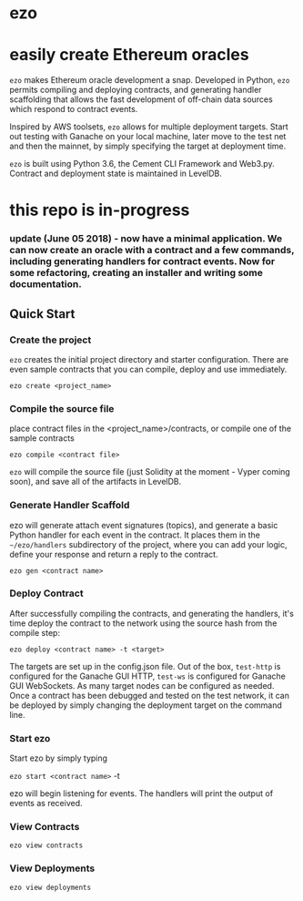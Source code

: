 # ezo
# easily create Ethereum oracles

`ezo` makes Ethereum oracle development a snap.  Developed in Python, `ezo` permits compiling and deploying contracts, and generating handler scaffolding that allows the fast development of off-chain data sources which respond to contract events.

Inspired by AWS toolsets, `ezo` allows for multiple deployment targets.  Start out testing with Ganache on your local machine, later move to the test net and then the mainnet, by simply specifying the target at deployment time.

`ezo` is built using Python 3.6, the Cement CLI Framework and Web3.py. Contract and deployment state is maintained in LevelDB.

# this repo is in-progress 

### update (June 05 2018) - now have a minimal application.  We can now create an oracle with a contract and a few commands, including generating handlers for contract events.  Now for some refactoring, creating an installer and writing some documentation.  



## Quick Start

### Create the project 
`ezo` creates the initial project directory and starter configuration.  There are even sample contracts that you can compile, deploy and use immediately.

`ezo create <project_name>` 

### Compile the source file
place contract files in the <project_name>/contracts, or compile one of the sample contracts

`ezo compile <contract file>`

`ezo` will compile the source file (just Solidity at the moment - Vyper coming soon), and save all of the artifacts in LevelDB.

### Generate Handler Scaffold
ezo will generate attach event signatures (topics), and generate a basic Python handler for each event in the contract.  It places them in the `~/ezo/handlers` subdirectory of the project, where you can add your logic, define your response and return a reply to the contract.  

`ezo gen <contract name>`


### Deploy Contract
After successfully compiling the contracts, and generating the handlers, it's time deploy the contract to the network using the source hash from the compile step:

`ezo deploy <contract name> -t <target>`

The targets are set up in the config.json file.  Out of the box, `test-http` is configured for the Ganache GUI HTTP, `test-ws` is configured for Ganache GUI WebSockets.  As many target nodes can be configured as needed.  Once a contract has been debugged and tested on the test network, it can be deployed by simply changing the deployment target on the command line.

### Start ezo
Start ezo by simply typing

`ezo start <contract name>` -t <target>
  
 ezo will begin listening for events.  The handlers will print the output of events as received.  

### View Contracts

`ezo view contracts`

### View Deployments

`ezo view deployments`


